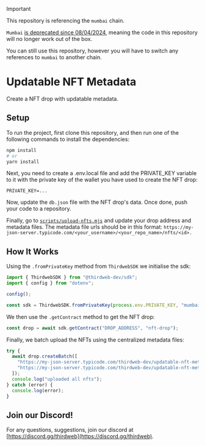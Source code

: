 > [!Important]  
> This repository is referencing the `mumbai` chain.
> 
> `Mumbai` [is deprecated since 08/04/2024](https://blog.thirdweb.com/deprecation-of-mumbai-testnet/), meaning the code in this repository will no longer work out of the box.
>
> You can still use this repository, however you will have to switch any references to `mumbai` to another chain.

# Updatable NFT Metadata

Create a NFT drop with updatable metadata.

## Setup

To run the project, first clone this repository, and then run one of the following commands to install the dependencies:

```bash
npm install
# or
yarn install
```

Next, you need to create a .env.local file and add the PRIVATE_KEY variable to it with the private key of the wallet you have used to create the NFT drop:

```
PRIVATE_KEY=...
```

Now, update the `db.json` file with the NFT drop's data. Once done, push your code to a repository.

Finally, go to [`scripts/upload-nfts.mjs`](scripts/upload-nfts.mjs) and update your drop address and metadata files. The metadata file urls should be in this format: `https://my-json-server.typicode.com/<your_username>/<your_repo_name>/nfts/<id>.`

## How It Works

Using the `.fromPrivateKey` method from `ThirdwebSDK` we initialise the sdk:

```mjs
import { ThirdwebSDK } from "@thirdweb-dev/sdk";
import { config } from "dotenv";

config();

const sdk = ThirdwebSDK.fromPrivateKey(process.env.PRIVATE_KEY, "mumbai");
```

We then use the `.getContract` method to get the NFT drop:

```mjs
const drop = await sdk.getContract("DROP_ADDRESS", "nft-drop");
```

Finally, we batch upload the NFTs using the centralized metadata files:

```js
try {
  await drop.createBatch([
    "https://my-json-server.typicode.com/thirdweb-dev/updatable-nft-metadata/nfts/0",
    "https://my-json-server.typicode.com/thirdweb-dev/updatable-nft-metadata/nfts/1",
  ]);
  console.log("uploaded all nfts");
} catch (error) {
  console.log(error);
}
```

## Join our Discord!

For any questions, suggestions, join our discord at [https://discord.gg/thirdweb](https://discord.gg/thirdweb).
